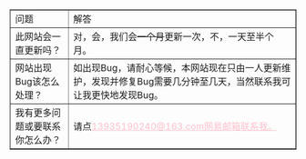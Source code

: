 <html>
<head>
    <meta charset="utf-8">
    <title>常见问题</title>
    <link rel="stylesheet" href="https://zhaobokai341.github.io/yangshi.css">
    <style>
        a{color:pink;}
    </style>
</head>
<body>
<table border="1">
  <tr>
    <td>问题</td>
    <td>解答</td>
  </tr>
  <tr>
    <td>此网站会一直更新吗？</td>
    <td>对，会，我们会<s>一个月</s>更新一次，不，一天至半个月。</td>
  </tr>
  <tr>
    <td>网站出现Bug该怎么处理？</td>
    <td>如出现Bug，请耐心等候，本网站现在只由一人更新维护，发现并修复Bug需要几分钟至几天，当然联系我可让我更快地发现Bug。</td>
  </tr>
  <tr>
    <td>我有更多问题或要联系你怎么办？</td>
    <td>请点<a href="mailto:13935190240@163.com">13935190240@163.com网易邮箱联系我。</a></td>
  </tr>
</table>
</body>
</html>
